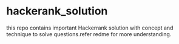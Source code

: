 # hackerank_solution
this repo contains important Hackerrank solution with concept and technique to solve questions.refer redme for more understanding.
